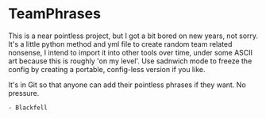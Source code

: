 # TeamPhrases

This is a near pointless project, but I got a bit bored on new years, not sorry. It's a little python method and yml file to create random team related nonsense, I intend to import it into other tools over time, under some ASCII art because this is roughly 'on my level'. Use sadnwich mode to freeze the config by creating a portable, config-less version if you like. 

It's in Git so that anyone can add their pointless phrases if they want. No pressure.

	- Blackfell
